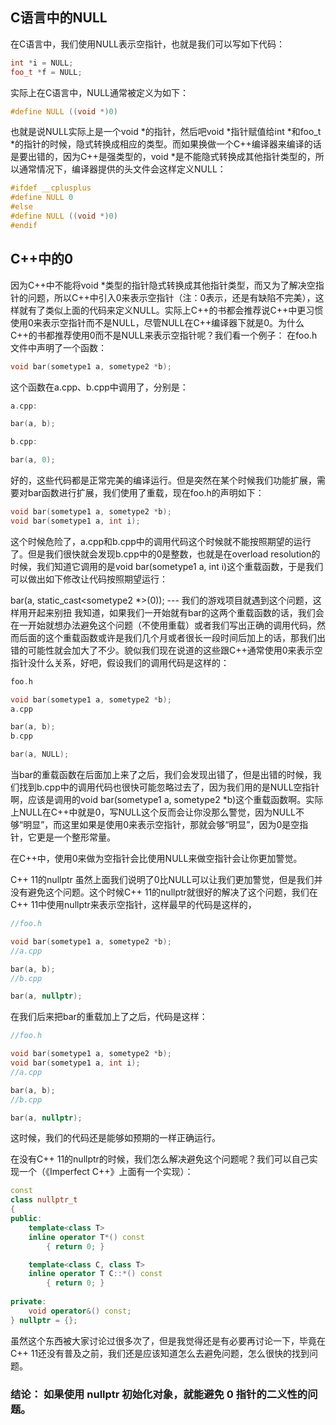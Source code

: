 ## C语言中的NULL
在C语言中，我们使用NULL表示空指针，也就是我们可以写如下代码：

```cpp
int *i = NULL;
foo_t *f = NULL;
```

实际上在C语言中，NULL通常被定义为如下：

```cpp
#define NULL ((void *)0)
```

也就是说NULL实际上是一个void *的指针，然后吧void *指针赋值给int *和foo_t *的指针的时候，隐式转换成相应的类型。而如果换做一个C++编译器来编译的话是要出错的，因为C++是强类型的，void *是不能隐式转换成其他指针类型的，所以通常情况下，编译器提供的头文件会这样定义NULL：

```cpp
#ifdef __cplusplus
#define NULL 0
#else
#define NULL ((void *)0)
#endif
```

## C++中的0
因为C++中不能将void *类型的指针隐式转换成其他指针类型，而又为了解决空指针的问题，所以C++中引入0来表示空指针（注：0表示，还是有缺陷不完美），这样就有了类似上面的代码来定义NULL。实际上C++的书都会推荐说C++中更习惯使用0来表示空指针而不是NULL，尽管NULL在C++编译器下就是0。为什么C++的书都推荐使用0而不是NULL来表示空指针呢？我们看一个例子：
在foo.h文件中声明了一个函数：
```cpp
void bar(sometype1 a, sometype2 *b);
```
这个函数在a.cpp、b.cpp中调用了，分别是：
```cpp
a.cpp:

bar(a, b);

b.cpp:

bar(a, 0);
```

好的，这些代码都是正常完美的编译运行。但是突然在某个时候我们功能扩展，需要对bar函数进行扩展，我们使用了重载，现在foo.h的声明如下：

```cpp
void bar(sometype1 a, sometype2 *b);
void bar(sometype1 a, int i);
```

这个时候危险了，a.cpp和b.cpp中的调用代码这个时候就不能按照期望的运行了。但是我们很快就会发现b.cpp中的0是整数，也就是在overload resolution的时候，我们知道它调用的是void bar(sometype1 a, int i)这个重载函数，于是我们可以做出如下修改让代码按照期望运行：

bar(a, static_cast<sometype2 *>(0));  --- 我们的游戏项目就遇到这个问题，这样用开起来别扭
我知道，如果我们一开始就有bar的这两个重载函数的话，我们会在一开始就想办法避免这个问题（不使用重载）或者我们写出正确的调用代码，然而后面的这个重载函数或许是我们几个月或者很长一段时间后加上的话，那我们出错的可能性就会加大了不少。貌似我们现在说道的这些跟C++通常使用0来表示空指针没什么关系，好吧，假设我们的调用代码是这样的：

```cpp
foo.h

void bar(sometype1 a, sometype2 *b);
a.cpp

bar(a, b);
b.cpp

bar(a, NULL);
```
当bar的重载函数在后面加上来了之后，我们会发现出错了，但是出错的时候，我们找到b.cpp中的调用代码也很快可能忽略过去了，因为我们用的是NULL空指针啊，应该是调用的void bar(sometype1 a, sometype2 *b)这个重载函数啊。实际上NULL在C++中就是0，写NULL这个反而会让你没那么警觉，因为NULL不够“明显”，而这里如果是使用0来表示空指针，那就会够“明显”，因为0是空指针，它更是一个整形常量。

在C++中，使用0来做为空指针会比使用NULL来做空指针会让你更加警觉。

 

C++ 11的nullptr
虽然上面我们说明了0比NULL可以让我们更加警觉，但是我们并没有避免这个问题。这个时候C++ 11的nullptr就很好的解决了这个问题，我们在C++ 11中使用nullptr来表示空指针，这样最早的代码是这样的，
```cpp
//foo.h

void bar(sometype1 a, sometype2 *b);
//a.cpp

bar(a, b);
//b.cpp

bar(a, nullptr);
```
在我们后来把bar的重载加上了之后，代码是这样：
```cpp
//foo.h

void bar(sometype1 a, sometype2 *b);
void bar(sometype1 a, int i);
//a.cpp

bar(a, b);
//b.cpp

bar(a, nullptr);
```
这时候，我们的代码还是能够如预期的一样正确运行。

在没有C++ 11的nullptr的时候，我们怎么解决避免这个问题呢？我们可以自己实现一个（《Imperfect C++》上面有一个实现）：

```cpp
const
class nullptr_t
{
public:
    template<class T>
    inline operator T*() const
        { return 0; }

    template<class C, class T>
    inline operator T C::*() const
        { return 0; }
 
private:
    void operator&() const;
} nullptr = {};

```

虽然这个东西被大家讨论过很多次了，但是我觉得还是有必要再讨论一下，毕竟在C++ 11还没有普及之前，我们还是应该知道怎么去避免问题，怎么很快的找到问题。

###  结论：  如果使用 nullptr 初始化对象，就能避免 0 指针的二义性的问题。
